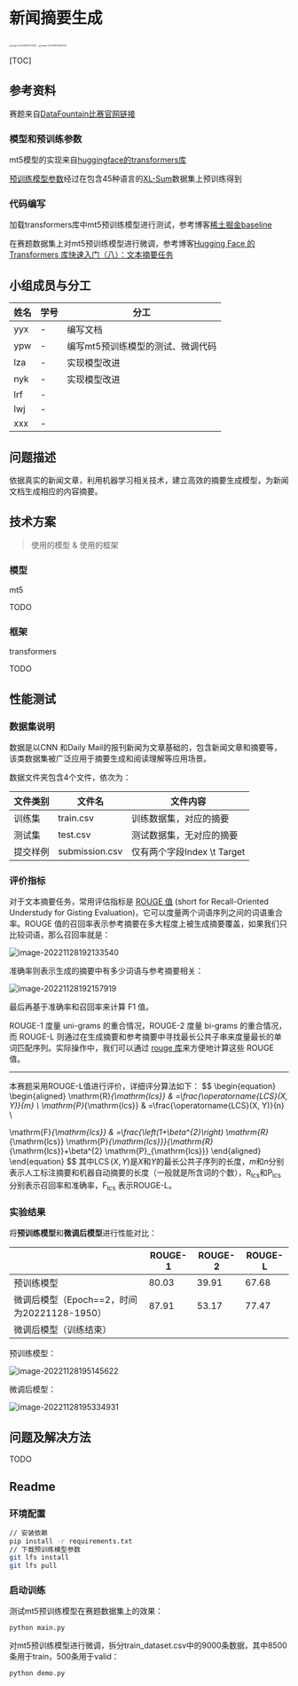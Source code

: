

# 新闻摘要生成

<img src="https://cdn.jsdelivr.net/gh/1candoallthings/figure-bed@main/img/202211281927594.png" alt="image-20221128192713487" style="zoom: 25%;" />

<img src="C:\Users\Administrator\AppData\Roaming\Typora\typora-user-images\image-20221128192846738.png" alt="image-20221128192846738" style="zoom: 25%;" />

[TOC]

## 参考资料

赛题来自[DataFountain比赛官网链接](https://www.datafountain.cn/competitions/541)

### 模型和预训练参数

mt5模型的实现来自[huggingface的transformers库](https://github.com/huggingface/transformers)

[预训练模型参数](https://huggingface.co/csebuetnlp/mT5_multilingual_XLSum)经过在包含45种语言的[XL-Sum](https://huggingface.co/datasets/csebuetnlp/xlsum)数据集上预训练得到

### 代码编写

加载transformers库中mt5预训练模型进行测试，参考博客[稀土掘金baseline](https://juejin.cn/post/7026590075051851789)

在赛题数据集上对mt5预训练模型进行微调，参考博客[Hugging Face 的 Transformers 库快速入门（八）：文本摘要任务](https://xiaosheng.run/2022/03/29/transformers-note-8.html)

## 小组成员与分工

| 姓名 | 学号 | 分工                              |
| ---- | ---- | --------------------------------- |
| yyx  | -    | 编写文档                          |
| ypw  | -    | 编写mt5预训练模型的测试、微调代码 |
| lza  | -    | 实现模型改进                      |
| nyk  | -    | 实现模型改进                      |
| lrf  | -    |                                   |
| lwj  | -    |                                   |
| xxx  | -    |                                   |

## 问题描述

依据真实的新闻文章，利用机器学习相关技术，建立高效的摘要生成模型，为新闻文档生成相应的内容摘要。

## 技术方案

> 使用的模型 & 使用的框架

### 模型

mt5

TODO

### 框架

transformers

TODO

## 性能测试

### 数据集说明

数据是以CNN 和Daily Mail的报刊新闻为文章基础的，包含新闻文章和摘要等，该类数据集被广泛应用于摘要生成和阅读理解等应用场景。

数据文件夹包含4个文件，依次为：

| 文件类别 | 文件名         | 文件内容                    |
| -------- | -------------- | --------------------------- |
| 训练集   | train.csv      | 训练数据集，对应的摘要      |
| 测试集   | test.csv       | 测试数据集，无对应的摘要    |
| 提交样例 | submission.csv | 仅有两个字段Index \t Target |

### 评价指标

对于文本摘要任务，常用评估指标是 [ROUGE 值](https://en.wikipedia.org/wiki/ROUGE_(metric)) (short for Recall-Oriented Understudy for Gisting Evaluation)，它可以度量两个词语序列之间的词语重合率。ROUGE 值的召回率表示参考摘要在多大程度上被生成摘要覆盖，如果我们只比较词语，那么召回率就是：

![image-20221128192133540](https://cdn.jsdelivr.net/gh/1candoallthings/figure-bed@main/img/202211281921624.png)

准确率则表示生成的摘要中有多少词语与参考摘要相关：

![image-20221128192157919](https://cdn.jsdelivr.net/gh/1candoallthings/figure-bed@main/img/202211281921942.png)

最后再基于准确率和召回率来计算 F1 值。

ROUGE-1 度量 uni-grams 的重合情况，ROUGE-2 度量 bi-grams 的重合情况，而 ROUGE-L 则通过在生成摘要和参考摘要中寻找最长公共子串来度量最长的单词匹配序列。实际操作中，我们可以通过 [rouge 库](https://github.com/pltrdy/rouge)来方便地计算这些 ROUGE 值。

---

本赛题采用ROUGE-L值进行评价，详细评分算法如下：
$$
\begin{equation}
\begin{aligned}
\mathrm{R}_{\mathrm{lcs}} & =\frac{\operatorname{LCS}(X, Y)}{m} \\
\mathrm{P}_{\mathrm{lcs}} & =\frac{\operatorname{LCS}(X, Y)}{n} \\

\mathrm{F}_{\mathrm{lcs}} & =\frac{\left(1+\beta^{2}\right) \mathrm{R}_{\mathrm{lcs}} \mathrm{P}_{\mathrm{lcs}}}{\mathrm{R}_{\mathrm{lcs}}+\beta^{2} \mathrm{P}_{\mathrm{lcs}}}
\end{aligned}
\end{equation}
$$
其中$\operatorname{LCS}(X, Y)$是$X$和$Y$的最长公共子序列的长度，$m$和$n$分别表示人工标注摘要和机器自动摘要的长度（一般就是所含词的个数），$\mathrm{R}_{\mathrm{lcs}}$和$\mathrm{P}_{\mathrm{lcs}}$ 分别表示召回率和准确率，$\mathrm{F}_{\mathrm{lcs}}$ 表示ROUGE-L。

### 实验结果

将**预训练模型**和**微调后模型**进行性能对比：

|                                             | ROUGE-1 | ROUGE-2 | ROUGE-L |
| ------------------------------------------- | ------- | ------- | ------- |
| 预训练模型                                  | 80.03   | 39.91   | 67.68   |
| 微调后模型（Epoch==2，时间为20221128-1950） | 87.91   | 53.17   | 77.47   |
| 微调后模型（训练结束）                      |         |         |         |

预训练模型：

![image-20221128195145622](https://cdn.jsdelivr.net/gh/1candoallthings/figure-bed@main/img/202211281951652.png)

微调后模型：

![image-20221128195334931](https://cdn.jsdelivr.net/gh/1candoallthings/figure-bed@main/img/202211281953957.png)

## 问题及解决方法

TODO

## Readme

### 环境配置

```sh
// 安装依赖
pip install -r requirements.txt  
// 下载预训练模型参数
git lfs install
git lfs pull
```

### 启动训练

测试mt5预训练模型在赛题数据集上的效果：

```
python main.py
```

对mt5预训练模型进行微调，拆分train_dataset.csv中的9000条数据，其中8500条用于train，500条用于valid：

```sh
python demo.py
```

